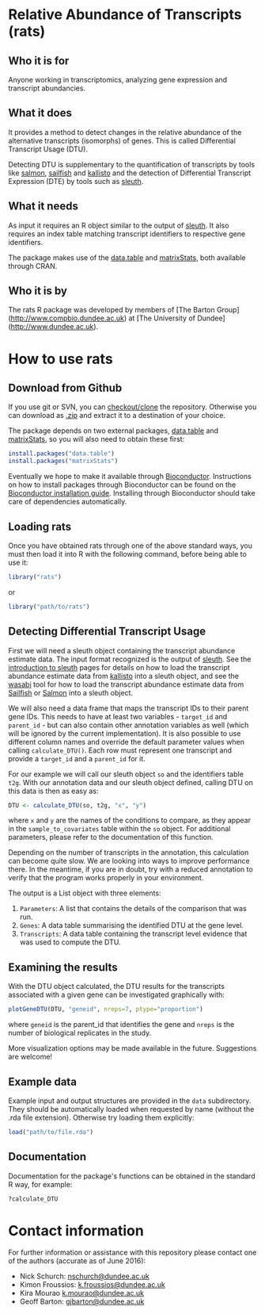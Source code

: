 # Relative Abundance of Transcripts (rats)

## Who it is for

Anyone working in transcriptomics, analyzing gene expression and transcript abundancies.

## What it does

It provides a method to detect changes in the relative abundance of the alternative transcripts (isomorphs) of genes. This is called Differential Transcript Usage (DTU). 

Detecting DTU is supplementary to the quantification of transcripts by tools like [salmon](http://combine-lab.github.io/salmon/), [sailfish](http://www.cs.cmu.edu/~ckingsf/software/sailfish/) and [kallisto](http://pachterlab.github.io/kallisto/) and the detection of Differential Transcript Expression (DTE) by tools such as [sleuth](http://pachterlab.github.io/sleuth/).

## What it needs

As input it requires an R object similar to the output of [sleuth](http://pachterlab.github.io/sleuth/). It also requires an index table matching transcript identifiers to respective gene identifiers.

The package makes use of the [data.table](https://cran.r-project.org/web/packages/data.table/index.html) and [matrixStats](https://cran.r-project.org/web/packages/matrixStats/index.html), both available through CRAN.

## Who it is by

The rats R package was developed by members of [The Barton Group] (http://www.compbio.dundee.ac.uk) at [The University of Dundee] (http://www.dundee.ac.uk).


# How to use rats

## Download from Github

If you use git or SVN, you can [checkout/clone](https://github.com/nickschurch/Rats.git) the repository. Otherwise you can download as [.zip](https://github.com/nickschurch/Rats/archive/master.zip) and extract it to a destination of your choice.

The package depends on two external packages, [data.table](https://cran.r-project.org/web/packages/data.table/index.html) and [matrixStats](https://cran.r-project.org/web/packages/matrixStats/index.html), so you will also need to obtain these first:

```r
install.packages("data.table")
install.packages("matrixStats")
```

Eventually we hope to make it available through [Bioconductor](https://bioconductor.org/). Instructions on how to install packages through Bioconductor can be found on the [Bioconductor installation guide](https://www.bioconductor.org/install/). Installing through Bioconductor should take care of dependencies automatically.

## Loading rats

Once you have obtained rats through one of the above standard ways, you must then load it into R with the following command, before being able to use it:

```r
library("rats")
```

or 

```r
library("path/to/rats")
```

## Detecting Differential Transcript Usage

First we will need a sleuth object containing the transcript abundance estimate data. The input format recognized is the output of
[sleuth](http://pachterlab.github.io/sleuth/). See the [introduction to sleuth](https://rawgit.com/pachterlab/sleuth/master/inst/doc/intro.html) pages for details on how to load the transcript abundance estimate data from [kallisto](https://pachterlab.github.io/kallisto/) into a sleuth object, and see the [wasabi](https://github.com/COMBINE-lab/wasabi) tool for how to load the transcript abundance estimate data from   [Sailfish](https://github.com/kingsfordgroup/sailfish) or [Salmon](https://github.com/COMBINE-lab/salmon) into a sleuth object.

We will also need a data frame that maps the transcript IDs to their parent gene IDs. This needs to have at least two variables - `target_id` and `parent_id` - but can also contain other annotation variables as well (which will be ignored by the current implementation). It is also possible to use different column names and override the default parameter values when calling `calculate_DTU()`. Each row must represent one transcript and provide a `target_id` and a `parent_id` for it.

For our example we will call our sleuth object `so` and the identifiers table `t2g`. 
With our annotation data and our sleuth object defined, calling DTU on this data is then as easy as:

```r
DTU <- calculate_DTU(so, t2g, "x", "y")
```

where `x` and `y` are the names of the conditions to compare, as they appear in the `sample_to_covariates` table within the `so` object. For additional parameters, please refer to the documentation of this function.

Depending on the number of transcripts in the annotation, this calculation can become quite slow. We are looking into ways to improve performance there. In the meantime, if you are in doubt, try with a reduced annotation to verify that the program works properly in your environment.

The output is a List object with three elements: 

1. `Parameters`: A list that contains the details of the comparison that was run.
2. `Genes`: A data table summarising the identified DTU at the gene level.
3. `Transcripts`: A data table containing the transcript level evidence that was used to compute the DTU.

## Examining the results

With the DTU object calculated, the DTU results for the transcripts associated with a given gene can be investigated graphically with:

```r
plotGeneDTU(DTU, "geneid", nreps=7, ptype="proportion")
```

where `geneid` is the parent_id that identifies the gene and `nreps` is the number of biological replicates in the study.

More visualization options may be made available in the future. Suggestions are welcome!

## Example data

Example input and output structures are provided in the `data` subdirectory. They should be automatically loaded when requested by name (without the .rda file extension). Otherwise try loading them explicitly:

```r
load("path/to/file.rda")
```

## Documentation

Documentation for the package's functions can be obtained in the standard R way, for example:

```r
?calculate_DTU
```


# Contact information

For further information or assistance with this repository please contact one of the authors (accurate as of June 2016):

* Nick Schurch: <nschurch@dundee.ac.uk>
* Kimon Froussios: <k.froussios@dundee.ac.uk>
* Kira Mourao <k.mourao@dundee.ac.uk>
* Geoff Barton: <gjbarton@dundee.ac.uk>

